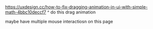 https://uxdesign.cc/how-to-fix-dragging-animation-in-ui-with-simple-math-4bbc10deccf7
^ do this drag animation

maybe have multiple mouse interactiosn on this page